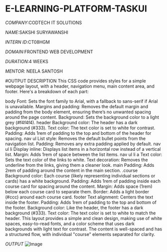 # E-LEARNING-PLATFORM-TASKUI

*COMPANY*:CODTECH IT SOLUTIONS

*NAME*:SAKSHI SURYAWANSHI

*INTERN ID*:CT08HGM

*DOMAIN*:FRONTEND WEB DEVELOPMENT

*DURATION*:4 WEEKS

*MENTOR*: NEELA SANTOSH

#OUTPUT DESCRIPTION
This CSS code provides styles for a simple webpage layout, with a header, navigation menu, main content area, and footer. Here's a breakdown of each part:

body
Font: Sets the font family to Arial, with a fallback to sans-serif if Arial is unavailable.
Margins and padding: Removes the default margin and padding from the body element, ensuring there’s no unwanted spacing around the page content.
Background: Sets the background color to a light grey (#f4f4f4).
header
Background color: The header has a dark background (#333).
Text color: The text color is set to white for contrast.
Padding: Adds 1rem of padding to the top and bottom of the header for spacing.
nav ul
List style: Removes the default bullet points from the navigation list.
Padding: Removes any extra padding applied by default.
nav ul li
Display inline: Displays list items in a horizontal row instead of a vertical list.
Margin: Adds 1rem of space between the list items.
nav ul li a
Text color: Sets the text color of the links to white.
Text decoration: Removes the underline from the links, giving them a cleaner look.
main
Padding: Adds 2rem of padding around the content in the main section.
.course
Background color: Each course (likely representing individual sections or cards) has a white background.
Padding: Adds 1rem of padding inside each course card for spacing around the content.
Margin: Adds space (1rem) below each course card to separate them.
Border: Adds a light border (#ccc) around each course card.
footer
Text alignment: Centers the text inside the footer.
Padding: Adds 1rem of padding to the top and bottom of the footer.
Background color: Like the header, the footer has a dark background (#333).
Text color: The text color is set to white to match the header.
This layout provides a simple and clean design, making use of white spaces, easy-to-read fonts, and a color scheme that uses dark backgrounds with light text for contrast. The content is well-spaced and has a structured flow, with individual "course" elements separated for clarity.

*OUTPUT*
![Image](https://github.com/user-attachments/assets/7929b169-a707-4007-82f8-9cc0964fc0da)
